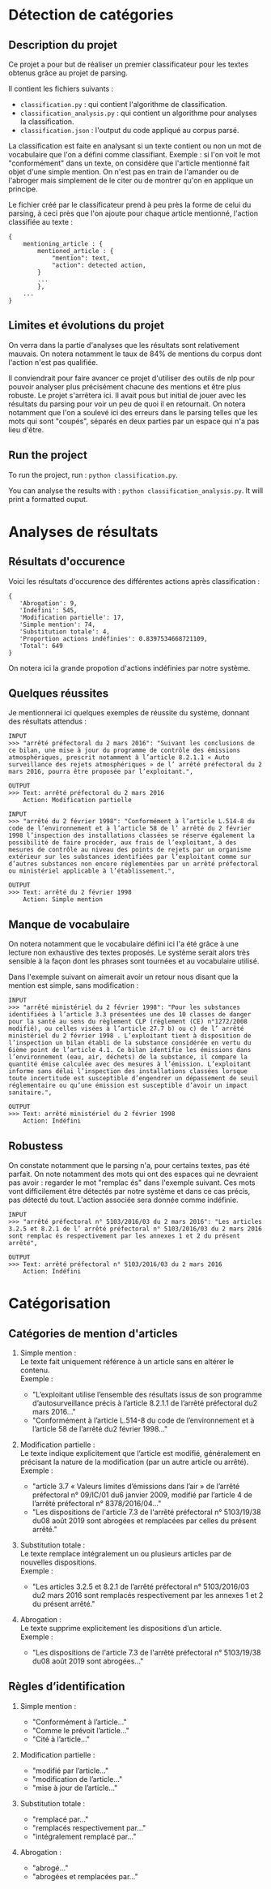 # Détection de catégories

## Description du projet

Ce projet a pour but de réaliser un premier classificateur pour les textes obtenus grâce au projet de parsing.  

Il contient les fichiers suivants : 
- ```classification.py``` : qui contient l'algorithme de classification.
- ```classification_analysis.py``` : qui contient un algorithme pour analyses la classification.
- ```classification.json``` : l'output du code appliqué au corpus parsé.

La classification est faite en analysant si un texte contient ou non un mot de vocabulaire que l'on a défini comme classifiant. Exemple : si l'on voit le mot "conformément" dans un texte, on considère que l'article mentionné fait objet d'une simple mention. On n'est pas en train de l'amander ou de l'abroger mais simplement de le citer ou de montrer qu'on en applique un principe.

Le fichier créé par le classificateur prend à peu près la forme de celui du parsing, à ceci près que l'on ajoute pour chaque article mentionné, l'action classifiée au texte : 
```
{
    mentioning_article : { 
        mentioned_article : {
            "mention": text, 
            "action": detected action,
        }
        ...
        },
    ...
}
```

## Limites et évolutions du projet

On verra dans la partie d'analyses que les résultats sont relativement mauvais. On notera notamment le taux de 84% de mentions du corpus dont l'action n'est pas qualifiée. 

Il conviendrait pour faire avancer ce projet d'utiliser des outils de nlp pour pouvoir analyser plus précisément chacune des mentions et être plus robuste. Le projet s'arrêtera ici. Il avait pous but initial de jouer avec les résultats du parsing pour voir un peu de quoi il en retournait. On notera notamment que l'on a soulevé ici des erreurs dans le parsing telles que les mots qui sont "coupés", séparés en deux parties par un espace qui n'a pas lieu d'être.

## Run the project

To run the project, run : ```python classification.py```.

You can analyse the results with : ```python classification_analysis.py```. It will print a formatted ouput.


# Analyses de résultats

## Résultats d'occurence

Voici les résultats d'occurence des différentes actions après classification : 

```
{
   'Abrogation': 9,
   'Indéfini': 545,
   'Modification partielle': 17,
   'Simple mention': 74,
   'Substitution totale': 4,
   'Proportion actions indéfinies': 0.8397534668721109,
   'Total': 649
}
```

On notera ici la grande propotion d'actions indéfinies par notre système.

## Quelques réussites

Je mentionnerai ici quelques exemples de réussite du système, donnant des résultats attendus : 


```
INPUT
>>> "arrêté préfectoral du 2 mars 2016": "Suivant les conclusions de ce bilan, une mise à jour du programme de contrôle des émissions atmosphériques, prescrit notamment à l’article 8.2.1.1 « Auto surveillance des rejets atmosphériques » de l’ arrêté préfectoral du 2 mars 2016, pourra être proposée par l’exploitant.",

OUTPUT
>>> Text: arrêté préfectoral du 2 mars 2016
    Action: Modification partielle
```

```
INPUT
>>> "arrêté du 2 février 1998": "Conformément à l’article L.514-8 du code de l’environnement et à l’article 58 de l’ arrêté du 2 février 1998 l’inspection des installations classées se réserve également la possibilité de faire procéder, aux frais de l’exploitant, à des mesures de contrôle au niveau des points de rejets par un organisme extérieur sur les substances identifiées par l’exploitant comme sur d’autres substances non encore réglementées par un arrêté préfectoral ou ministériel applicable à l’établissement.",

OUTPUT
>>> Text: arrêté du 2 février 1998
    Action: Simple mention
```

## Manque de vocabulaire

On notera notamment que le vocabulaire défini ici l'a été grâce à une lecture non exhaustive des textes proposés. Le système serait alors très sensible à la façon dont les phrases sont tournées et au vocabulaire utilisé.

Dans l'exemple suivant on aimerait avoir un retour nous disant que la mention est simple, sans modification :

```
INPUT
>>> "arrêté ministériel du 2 février 1998": "Pour les substances identifiées à l’article 3.3 présentées une des 10 classes de danger pour la santé au sens du règlement CLP (règlement (CE) n°1272/2008 modifié), ou celles visées à l’article 27.7 b) ou c) de l’ arrêté ministériel du 2 février 1998 . L’exploitant tient à disposition de l’inspection un bilan établi de la substance considérée en vertu du 6ième point de l’article 4.1. Ce bilan identifie les émissions dans l’environnement (eau, air, déchets) de la substance, il compare la quantité émise calculée avec des mesures à l’émission. L’exploitant informe sans délai l’inspection des installations classées lorsque toute incertitude est susceptible d’engendrer un dépassement de seuil réglementaire ou qu’une émission est susceptible d’avoir un impact sanitaire.",

OUTPUT
>>> Text: arrêté ministériel du 2 février 1998
    Action: Indéfini
```


## Robustess

On constate notamment que le parsing n'a, pour certains textes, pas été parfait. On note notamment des mots qui ont des espaces qui ne devraient pas avoir : regarder le mot "remplac és" dans l'exemple suivant. Ces mots vont difficilement être détectés par notre système et dans ce cas précis, pas détecté du tout. L'action associée sera donnée comme indéfinie.

```
INPUT
>>> "arrêté préfectoral n° 5103/2016/03 du 2 mars 2016": "Les articles 3.2.5 et 8.2.1 de l’ arrêté préfectoral n° 5103/2016/03 du 2 mars 2016 sont remplac és respectivement par les annexes 1 et 2 du présent arrêté",

OUTPUT
>>> Text: arrêté préfectoral n° 5103/2016/03 du 2 mars 2016
    Action: Indéfini
```

# Catégorisation

## Catégories de mention d'articles
1. Simple mention :  
   Le texte fait uniquement référence à un article sans en altérer le contenu.  
   Exemple :  
   - "L’exploitant utilise l’ensemble des résultats issus de son programme d’autosurveillance précis à l’article 8.2.1.1 de l’arrêté préfectoral du2 mars 2016..."
   - "Conformément à l’article L.514-8 du code de l’environnement et à l’article 58 de l’arrêté du2 février 1998..."

2. Modification partielle :  
   Le texte indique explicitement que l’article est modifié, généralement en précisant la nature de la modification (par un autre article ou arrêté).  
   Exemple :  
   - "article 3.7 « Valeurs limites d’émissions dans l’air » de l’arrêté préfectoral n° 09/IC/01 du6 janvier 2009, modifié par l’article 4 de l’arrêté préfectoral n° 8378/2016/04..."
   - "Les dispositions de l'article 7.3 de l'arrêté préfectoral n° 5103/19/38 du08 août 2019 sont abrogées et remplacées par celles du présent arrêté."

3. Substitution totale :  
   Le texte remplace intégralement un ou plusieurs articles par de nouvelles dispositions.  
   Exemple :  
   - "Les articles 3.2.5 et 8.2.1 de l’arrêté préfectoral n° 5103/2016/03 du2 mars 2016 sont remplacés respectivement par les annexes 1 et 2 du présent arrêté."

4. Abrogation :  
   Le texte supprime explicitement les dispositions d’un article.  
   Exemple :  
   - "Les dispositions de l'article 7.3 de l'arrêté préfectoral n° 5103/19/38 du08 août 2019 sont abrogées..."


## Règles d’identification
1. Simple mention :  
    - "Conformément à l’article..."
    - "Comme le prévoit l’article..."
    - "Cité à l’article..."  

2. Modification partielle :  
    - "modifié par l’article..."  
    - "modification de l’article..."  
    - "mise à jour de l’article..."  

3. Substitution totale :  
    - "remplacé par..."  
    - "remplacés respectivement par..."  
    - "intégralement remplacé par..."  

4. Abrogation :  
    - "abrogé..."  
    - "abrogées et remplacées par..."  